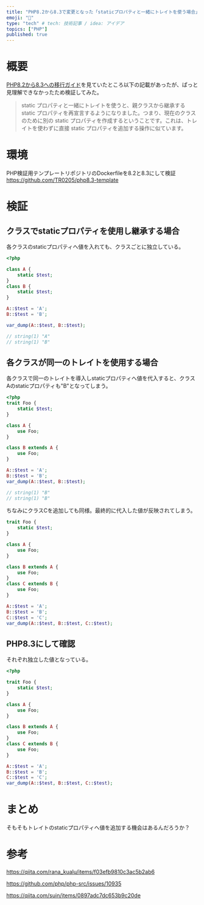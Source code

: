 ```yaml
---
title: "PHP8.2から8.3で変更となった「staticプロパティと一緒にトレイトを使う場合」の挙動"
emoji: "📘"
type: "tech" # tech: 技術記事 / idea: アイデア
topics: ["PHP"]
published: true
---
```


# 概要
[PHP8.2から8.3への移行ガイド](https://www.php.net/manual/ja/migration83.incompatible.php)を見ていたところ以下の記載があったが、ぱっと見理解できなかったため検証してみた。
> static プロパティと一緒にトレイトを使うと、親クラスから継承する static プロパティを再宣言するようになりました。つまり、現在のクラスのために別の static プロパティを作成するということです。これは、トレイトを使わずに直接 static プロパティを追加する操作に似ています。

# 環境
PHP検証用テンプレートリポジトリのDockerfileを8.2と8.3にして検証
https://github.com/TR0205/php8.3-template

# 検証
## クラスでstaticプロパティを使用し継承する場合
各クラスのstaticプロパティへ値を入れても、クラスごとに独立している。
```php
<?php

class A {
    static $test;
}
class B {
    static $test;
}

A::$test = 'A';
B::$test = 'B';

var_dump(A::$test, B::$test);

// string(1) "A"
// string(1) "B"
```

## 各クラスが同一のトレイトを使用する場合
各クラスで同一のトレイトを導入しstaticプロパティへ値を代入すると、クラスAのstaticプロパティも"B"となってしまう。
```php
<?php
trait Foo {
    static $test;
}

class A {
    use Foo;
}

class B extends A {
    use Foo;
}

A::$test = 'A';
B::$test = 'B';
var_dump(A::$test, B::$test);

// string(1) "B"
// string(1) "B"

```

ちなみにクラスCを追加しても同様。最終的に代入した値が反映されてしまう。

```php
trait Foo {
    static $test;
}

class A {
    use Foo;
}

class B extends A {
    use Foo;
}
class C extends B {
    use Foo;
}

A::$test = 'A';
B::$test = 'B';
C::$test = 'C';
var_dump(A::$test, B::$test, C::$test);
```

## PHP8.3にして確認
それぞれ独立した値となっている。
```php
<?php

trait Foo {
    static $test;
}

class A {
    use Foo;
}

class B extends A {
    use Foo;
}
class C extends B {
    use Foo;
}

A::$test = 'A';
B::$test = 'B';
C::$test = 'C';
var_dump(A::$test, B::$test, C::$test);


```

# まとめ
そもそもトレイトのstaticプロパティへ値を追加する機会はあるんだろうか？

# 参考
https://qiita.com/rana_kualu/items/f03efb9810c3ac5b2ab6

https://github.com/php/php-src/issues/10935

https://qiita.com/suin/items/0897adc7dc653b9c20de
